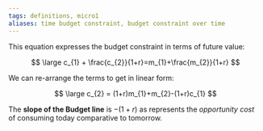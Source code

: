 ```yaml
---
tags: definitions, micro1
aliases: time budget constraint, budget constraint over time
---
```


This equation expresses the budget constraint in terms of future value:

$$ \large 
c_{1} + \frac{c_{2}}{1+r}=m_{1}+\frac{m_{2}}{1+r}
$$

We can re-arrange the terms to get in linear form:

$$ \large
c_{2} = (1+r)m_{1}+m_{2}-(1+r)c_{1}
$$

The **slope of the Budget line** is $-(1+r)$ as represents the *opportunity cost* of consuming today comparative to tomorrow.
